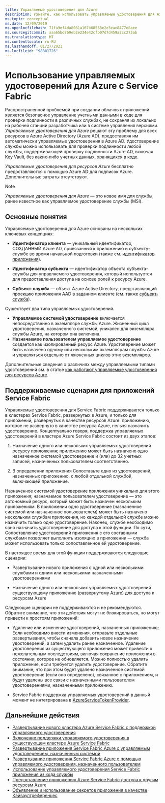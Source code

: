 ```yaml
---
title: Управляемые удостоверения для Azure
description: Узнайте, как использовать управляемые удостоверения для Azure с Service Fabric.
ms.topic: conceptual
ms.date: 12/09/2019
ms.openlocfilehash: 71fa9ef4da8081a167b68553e2e3eac8477e8aee
ms.sourcegitcommit: aaa65bd769eb2e234e42cfb07d7d459a2cc273ab
ms.translationtype: MT
ms.contentlocale: ru-RU
ms.lasthandoff: 01/27/2021
ms.locfileid: "98881726"
---
```

# <a name="using-managed-identities-for-azure-with-service-fabric"></a>Использование управляемых удостоверений для Azure с Service Fabric

Распространенной проблемой при создании облачных приложений является безопасное управление учетными данными в коде для проверки подлинности в различных службах, не сохраняя их локально на рабочей станции разработчика или в системе управления версиями. *Управляемые удостоверения для Azure* решают эту проблему для всех ресурсов в Azure Active Directory (Azure AD), предоставляя им автоматически управляемые удостоверения в Azure AD. Удостоверение службы можно использовать для проверки подлинности любой службы, поддерживающей проверку подлинности Azure AD, включая Key Vault, без каких-либо учетных данных, хранящихся в коде.

*Управляемые удостоверения для ресурсов Azure* бесплатно предоставляются с помощью Azure AD для подписок Azure. Дополнительные затраты отсутствуют.

> [!NOTE]
> *Управляемые удостоверения для Azure* — это новое имя для службы, ранее известное как управляемое удостоверение службы (MSI).

## <a name="concepts"></a>Основные понятия

Управляемые удостоверения для Azure основаны на нескольких ключевых концепциях:

- **Идентификатор клиента** — уникальный идентификатор, СОЗДАННЫЙ Azure AD, привязанный к приложению и субъекту-службе во время начальной подготовки (также см. [идентификатор приложения](../active-directory/develop/developer-glossary.md#application-id-client-id)).

- **Идентификатор субъекта** — идентификатор объекта субъекта-службы для управляемого удостоверения, который используется для предоставления доступа на основе ролей к ресурсу Azure.

- **Субъект-служба** — объект Azure Active Directory, представляющий проекцию приложения AAD в заданном клиенте (см. также [субъект-служба](../active-directory/develop/developer-glossary.md#service-principal-object)).

Существует два типа управляемых удостоверений.

- **Управляемое системой удостоверение** включается непосредственно в экземпляре службы Azure.  Жизненный цикл удостоверения, назначенного системой, уникален для экземпляра службы Azure, на котором она включена.
- **Назначаемое пользователем управляемое удостоверение** создается как изолированный ресурс Azure. Удостоверение может быть назначено одному или нескольким экземплярам службы Azure и управляться отдельно от жизненных циклов этих экземпляров.

Дополнительные сведения о различиях между управляемыми типами удостоверений см. в статье [как работают управляемые удостоверения для ресурсов Azure](../active-directory/managed-identities-azure-resources/overview.md#managed-identity-types).

## <a name="supported-scenarios-for-service-fabric-applications"></a>Поддерживаемые сценарии для приложений Service Fabric

Управляемые удостоверения для Service Fabric поддерживаются только в кластерах Service Fabric, развернутых в Azure, и только для приложений, развернутых в качестве ресурсов Azure. приложению, которое не развернуто в качестве ресурса Azure, нельзя назначить удостоверение. Концептуально говоря, поддержка управляемых удостоверений в кластере Azure Service Fabric состоит из двух этапов:

1. Назначение одного или нескольких управляемых удостоверений ресурсу приложения; приложению может быть назначено одно назначенное системой удостоверение и (или) до 32 учетных записей, назначенных пользователем соответственно.

2. В определении приложения Сопоставьте одно из удостоверений, назначенных приложению, с любой отдельной службой, включающей приложение.

Назначенное системой удостоверение приложения уникально для этого приложения; назначаемое пользователем удостоверение — это автономный ресурс, который может быть назначен нескольким приложениям. В приложении одно удостоверение (назначенное системой или назначенное пользователем) может быть назначено нескольким службам приложения, но каждой отдельной службе можно назначить только одно удостоверение. Наконец, службе необходимо явно назначить удостоверение для доступа к этой функции. По сути, Сопоставление удостоверений приложения с его составными службами позволяет выполнять изоляцию в приложении — служба может использовать только сопоставленное ей удостоверение.  

В настоящее время для этой функции поддерживаются следующие сценарии:

- Развертывание нового приложения с одной или несколькими службами и одним или несколькими назначенными удостоверениями

- Назначение одного или нескольких управляемых удостоверений существующему приложению (развернутому Azure) для доступа к ресурсам Azure

Следующие сценарии не поддерживаются и не рекомендуются. Обратите внимание, что эти действия могут не блокироваться, но могут привести к простоям приложений:

- Удаление или изменение удостоверений, назначенных приложению; Если необходимо внести изменения, отправьте отдельные развертывания, чтобы сначала добавить новое назначение удостоверений, а затем удалить ранее назначенное. Удаление удостоверения из существующего приложения может привести к нежелательным последствиям, включая сохранение приложения в состоянии, которое не обновляется. Можно полностью удалить приложение, если требуется удалить удостоверение. Обратите внимание, что при этом будет удалено назначенное системой удостоверение (если оно определено), связанное с приложением, и будут удалены все связи с назначенными пользователем удостоверениями, назначенными приложению.

- Service Fabric поддержка управляемых удостоверений в данный момент не интегрирована в [AzureServiceTokenProvider](/dotnet/api/overview/azure/service-to-service-authentication).

## <a name="next-steps"></a>Дальнейшие действия

- [Развертывание нового кластера Azure Service Fabric с поддержкой управляемого удостоверения](./configure-new-azure-service-fabric-enable-managed-identity.md)
- [Включение поддержки управляемого удостоверения в существующем кластере Azure Service Fabric](./configure-existing-cluster-enable-managed-identity-token-service.md)
- [Развертывание приложения Service Fabric Azure с управляемым удостоверением, назначенным системой](./how-to-deploy-service-fabric-application-system-assigned-managed-identity.md)
- [Развертывание приложения Service Fabric Azure с помощью управляемого удостоверения, назначенного пользователем](./how-to-deploy-service-fabric-application-user-assigned-managed-identity.md)
- [Использование управляемого удостоверения Service Fabric приложения из кода службы](./how-to-managed-identity-service-fabric-app-code.md)
- [Предоставление приложению Azure Service Fabric доступа к другим ресурсам Azure](./how-to-grant-access-other-resources.md)
- [Объявление и использование секретов приложения в качестве Кэйваултреференцес](./service-fabric-keyvault-references.md)